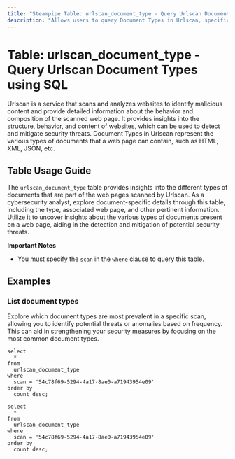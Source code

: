 ```yaml
---
title: "Steampipe Table: urlscan_document_type - Query Urlscan Document Types using SQL"
description: "Allows users to query Document Types in Urlscan, specifically the information about the document type of the web pages scanned by Urlscan."
---
```


# Table: urlscan_document_type - Query Urlscan Document Types using SQL

Urlscan is a service that scans and analyzes websites to identify malicious content and provide detailed information about the behavior and composition of the scanned web page. It provides insights into the structure, behavior, and content of websites, which can be used to detect and mitigate security threats. Document Types in Urlscan represent the various types of documents that a web page can contain, such as HTML, XML, JSON, etc.

## Table Usage Guide

The `urlscan_document_type` table provides insights into the different types of documents that are part of the web pages scanned by Urlscan. As a cybersecurity analyst, explore document-specific details through this table, including the type, associated web page, and other pertinent information. Utilize it to uncover insights about the various types of documents present on a web page, aiding in the detection and mitigation of potential security threats.

**Important Notes**
- You must specify the `scan` in the `where` clause to query this table.

## Examples

### List document types
Explore which document types are most prevalent in a specific scan, allowing you to identify potential threats or anomalies based on frequency. This can aid in strengthening your security measures by focusing on the most common document types.

```sql+postgres
select
  *
from
  urlscan_document_type
where
  scan = '54c78f69-5294-4a17-8ae0-a71943954e09'
order by
  count desc;
```

```sql+sqlite
select
  *
from
  urlscan_document_type
where
  scan = '54c78f69-5294-4a17-8ae0-a71943954e09'
order by
  count desc;
```
